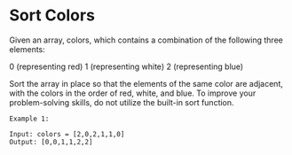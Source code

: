 # Sort Colors

Given an array, colors, which contains a combination of the following three elements:

0 (representing red)
1 (representing white)
2 (representing blue)

Sort the array in place so that the elements of the same color are adjacent, with the colors in the order of red, white,
and blue. To improve your problem-solving skills, do not utilize the built-in sort function.

```plain
Example 1:

Input: colors = [2,0,2,1,1,0]
Output: [0,0,1,1,2,2]
```
